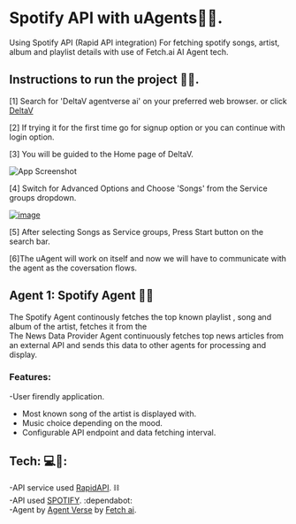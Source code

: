 
# Spotify API with uAgents🤖🎵.

Using Spotify API (Rapid API integration) For fetching spotify songs, artist, album and playlist details with use of Fetch.ai AI Agent tech. 


## Instructions to run the project 🚀📰.

[1] Search for 'DeltaV agentverse ai' on your preferred web    browser. or click [DeltaV](https://deltav.agentverse.ai/home)
    


[2] If trying it for the first time go for signup option or you can continue with login option.

[3] You will be guided to the Home page of DeltaV.



![App Screenshot](https://fetch.ai/docs/_next/image?url=%2Fdocs%2F_next%2Fstatic%2Fmedia%2Fdeltav_chat_interface.aed32d95.png&w=3840&q=75)


[4] Switch for Advanced Options and Choose 'Songs' from the Service groups dropdown. 


<a href="https://ibb.co/pzD0Zds"><img src="https://i.ibb.co/cF5gtQp/image.png" alt="image" border="0"></a>


[5] After selecting Songs as Service groups, Press Start button on the search bar.

[6]The uAgent will work on itself and now we will have to communicate with the agent as the coversation flows.

## Agent 1: Spotify Agent 🚀📰
The Spotify Agent continously fetches the top known playlist , song and album of the artist, fetches it from the  
The News Data Provider Agent continuously fetches top news articles from an external API and sends this data to other agents for processing and display.

### Features:
-User firendly application.
- Most known song of the artist is displayed with.
- Music choice depending on the mood.
- Configurable API endpoint and data fetching interval.

## Tech: 💻📂:
-API service used  [RapidAPI](https://rapidapi.com/hub). ⛓️ <br>
-API used [SPOTIFY](https://rapidapi.com/Glavier/api/spotify23). :dependabot: <br>
-Agent by [Agent Verse](https://agentverse.ai/) by [Fetch ai](https://fetch.ai/). <br>
